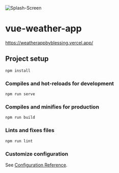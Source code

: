 
![Splash-Screen](https://user-images.githubusercontent.com/85754527/149258083-176ed13a-7a7c-4dfd-97c5-8abcb02cce22.jpg)


# vue-weather-app
https://weatherappbyblessing.vercel.app/
## Project setup
```
npm install
```

### Compiles and hot-reloads for development
```
npm run serve
```

### Compiles and minifies for production
```
npm run build
```

### Lints and fixes files
```
npm run lint
```

### Customize configuration
See [Configuration Reference](https://cli.vuejs.org/config/).
